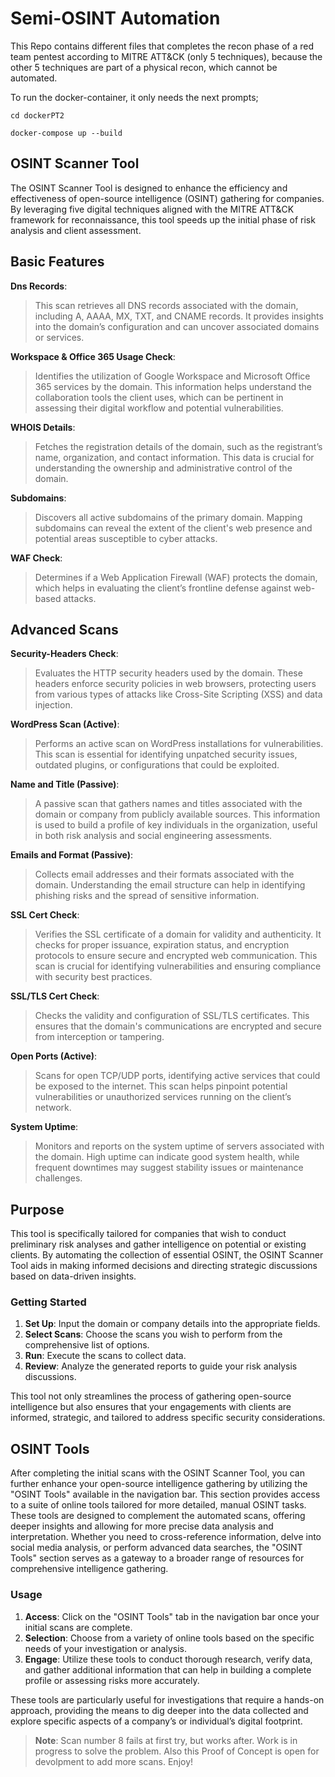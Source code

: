 # Semi-OSINT Automation

This Repo contains different files that completes the recon phase of a red team pentest according to MITRE ATT&CK (only 5 techniques),
because the other 5 techniques are part of a physical recon, which cannot be automated. 

To run the docker-container, it only needs the next prompts;

```
cd dockerPT2
```
```
docker-compose up --build
```

## OSINT Scanner Tool

The OSINT Scanner Tool is designed to enhance the efficiency and effectiveness of open-source intelligence (OSINT) gathering for companies. By leveraging five digital techniques aligned with the MITRE ATT&CK framework for reconnaissance, this tool speeds up the initial phase of risk analysis and client assessment.

## Basic Features
**Dns Records**: 
> This scan retrieves all DNS records associated with the domain, including A, AAAA, MX, TXT, and CNAME records. It provides insights into the domain’s configuration and can uncover associated domains or services.

**Workspace & Office 365 Usage Check**: 
> Identifies the utilization of Google Workspace and Microsoft Office 365 services by the domain. This information helps understand the collaboration tools the client uses, which can be pertinent in assessing their digital workflow and potential vulnerabilities.

**WHOIS Details**: 
> Fetches the registration details of the domain, such as the registrant’s name, organization, and contact information. This data is crucial for understanding the ownership and administrative control of the domain.

**Subdomains**: 
> Discovers all active subdomains of the primary domain. Mapping subdomains can reveal the extent of the client's web presence and potential areas susceptible to cyber attacks.

**WAF Check**: 
> Determines if a Web Application Firewall (WAF) protects the domain, which helps in evaluating the client’s frontline defense against web-based attacks.


## Advanced Scans
**Security-Headers Check**: 
> Evaluates the HTTP security headers used by the domain. These headers enforce security policies in web browsers, protecting users from various types of attacks like Cross-Site Scripting (XSS) and data injection.

**WordPress Scan (Active)**: 
> Performs an active scan on WordPress installations for vulnerabilities. This scan is essential for identifying unpatched security issues, outdated plugins, or configurations that could be exploited.

**Name and Title (Passive)**: 
> A passive scan that gathers names and titles associated with the domain or company from publicly available sources. This information is used to build a profile of key individuals in the organization, useful in both risk analysis and social engineering assessments.

**Emails and Format (Passive)**: 
> Collects email addresses and their formats associated with the domain. Understanding the email structure can help in identifying phishing risks and the spread of sensitive information.

**SSL Cert Check**: 
> Verifies the SSL certificate of a domain for validity and authenticity. It checks for proper issuance, expiration status, and encryption protocols to ensure secure and encrypted web communication. This scan is crucial for identifying vulnerabilities and ensuring compliance with security best practices.

**SSL/TLS Cert Check**: 
> Checks the validity and configuration of SSL/TLS certificates. This ensures that the domain's communications are encrypted and secure from interception or tampering.

**Open Ports (Active)**: 
> Scans for open TCP/UDP ports, identifying active services that could be exposed to the internet. This scan helps pinpoint potential vulnerabilities or unauthorized services running on the client’s network.

**System Uptime**: 
> Monitors and reports on the system uptime of servers associated with the domain. High uptime can indicate good system health, while frequent downtimes may suggest stability issues or maintenance challenges.

## Purpose

This tool is specifically tailored for companies that wish to conduct preliminary risk analyses and gather intelligence on potential or existing clients. By automating the collection of essential OSINT, the OSINT Scanner Tool aids in making informed decisions and directing strategic discussions based on data-driven insights.

### Getting Started

1. **Set Up**: Input the domain or company details into the appropriate fields.
2. **Select Scans**: Choose the scans you wish to perform from the comprehensive list of options.
3. **Run**: Execute the scans to collect data.
4. **Review**: Analyze the generated reports to guide your risk analysis discussions.
  
This tool not only streamlines the process of gathering open-source intelligence but also ensures that your engagements with clients are informed, strategic, and tailored to address specific security considerations.

## OSINT Tools
After completing the initial scans with the OSINT Scanner Tool, you can further enhance your open-source intelligence gathering by utilizing the "OSINT Tools" available in the navigation bar. This section provides access to a suite of online tools tailored for more detailed, manual OSINT tasks. These tools are designed to complement the automated scans, offering deeper insights and allowing for more precise data analysis and interpretation. Whether you need to cross-reference information, delve into social media analysis, or perform advanced data searches, the "OSINT Tools" section serves as a gateway to a broader range of resources for comprehensive intelligence gathering.

### Usage
1. **Access**: Click on the "OSINT Tools" tab in the navigation bar once your initial scans are complete.
2. **Selection**: Choose from a variety of online tools based on the specific needs of your investigation or analysis.
3. **Engage**: Utilize these tools to conduct thorough research, verify data, and gather additional information that can help in building a complete profile or assessing risks more accurately.

These tools are particularly useful for investigations that require a hands-on approach, providing the means to dig deeper into the data collected and explore specific aspects of a company’s or individual’s digital footprint.

> **Note**: Scan number 8 fails at first try, but works after. Work is in progress to solve the problem.
> Also this Proof of Concept is open for devolpment to add more scans. Enjoy!
